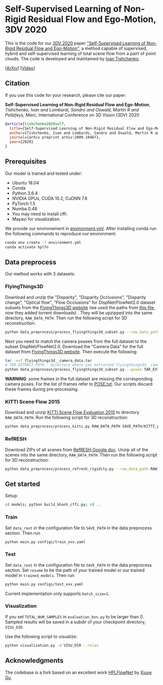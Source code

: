 # Self-Supervised Learning of Non-Rigid Residual Flow and Ego-Motion, 3DV 2020
This is the code for our [3DV 2020](http://www.3dv.org/) paper ["Self-Supervised Learning of Non-Rigid Residual Flow and Ego-Motion"](https://arxiv.org/abs/2009.10467), a method capable of supervised, hybrid and self-supervised learning of total scene flow from a pairt of point clouds. The code is developed and maintained by [Ivan Tishchenko](https://tishchenko.me/).

[[ArXiv](https://arxiv.org/abs/2009.10467)] [[Video](https://slideslive.com/38941127)]

## Citation
If you use this code for your research, please cite our paper:

**Self-Supervised Learning of Non-Rigid Residual Flow and Ego-Motion**,
*Tishchenko, Ivan and Lombardi, Sandro and Oswald, Martin R and Pollefeys, Marc*, International Conference on 3D Vision (3DV) 2020

```bibtex
@article{tishchenko2020self,
  title={Self-Supervised Learning of Non-Rigid Residual Flow and Ego-Motion},
  author={Tishchenko, Ivan and Lombardi, Sandro and Oswald, Martin R and Pollefeys, Marc},
  journal={arXiv preprint arXiv:2009.10467},
  year={2020}
}
```

## Prerequisites
Our model is trained and tested under:
* Ubuntu 18.04
* Conda
* Python 3.6.4
* NVIDIA GPUs, CUDA 10.2, CuDNN 7.6
* PyTorch 1.5
* Numba 0.48
* You may need to install cffi.
* Mayavi for visualization. 

We provide our environement in [environment.yml](https://github.com/ivantishchenko/Self-Supervised_Flow_and_Ego-Motion/blob/master/environment.yml). After installing conda run the following commands to reproduce our environment:
```bash
conda env create -f environment.yml
conda activate hplfn
```

## Data preprocess
Our method works with 3 datasets:

### FlyingThings3D
Download and unzip the "Disparity", "Disparity Occlusions", "Disparity change", "Optical flow", "Flow Occlusions" for DispNet/FlowNet2.0 dataset subsets from the [FlyingThings3D website](https://lmb.informatik.uni-freiburg.de/resources/datasets/SceneFlowDatasets.en.html) (we used the paths from [this file](https://lmb.informatik.uni-freiburg.de/data/FlyingThings3D_subset/FlyingThings3D_subset_all_download_paths.txt), now they added torrent downloads)
. They will be upzipped into the same directory, `RAW_DATA_PATH`. Then run the following script for 3D reconstruction:

```bash
python data_preprocess/process_flyingthings3d_subset.py --raw_data_path RAW_DATA_PATH --save_path SAVE_PATH/FlyingThings3D_subset_processed_35m --only_save_near_pts
```

Next you need to match the camera posees from the full dataset to the subset DispNet/FlowNet2.0. Download the "Camera Data" for the full dataset from [FlyingThings3D website](https://lmb.informatik.uni-freiburg.de/resources/datasets/SceneFlowDatasets.en.html). Then execute the following:
```bash
tar -xvf flyingthings3d__camera_data.tar
# TAR_EXTRACT_PATH - directory where you extracted flyingthings3d__camera_data.tar
python data_preprocess/process_flyingthings3d_subset.py --poses TAR_EXTRACT_PATH --output SAVE_PATH/FlyingThings3D_subset_processed_35m 
```

**WARNING**: some frames in the full dataset are missing the corresponding camera poses. For the list of frames refer to [POSE.txt](https://github.com/ivantishchenko/Self-Supervised_Non-Rigid_Flow_and_Ego-Motion/blob/master/data_preprocess/pose/POSE.txt). Our scripts discard these frames during pre-processing.

### KITTI Scene Flow 2015
Download and unzip [KITTI Scene Flow Evaluation 2015](http://www.cvlibs.net/download.php?file=data_scene_flow.zip) to directory `RAW_DATA_PATH`.
Run the following script for 3D reconstruction:

```bash
python data_preprocess/process_kitti.py RAW_DATA_PATH SAVE_PATH/KITTI_processed_occ_final
```

### RefRESH
Download ZIPs of all scenes from [RefRESH Google doc](https://drive.google.com/drive/folders/1Im1_ehSg4ALzeGctYGzvUv9KhcRlHXu_).
Unzip all of the scenes into the same directory, `RAW_DATA_PATH`. Then run the following script for 3D reconstruction:

```bash
python data_preprocess/process_refresh_rigidity.py --raw_data_path RAW_DATA_PATH --save_path SAVE_PATH/REFRESH_pc --only_save_near_pts
```

## Get started
Setup:
```bash
cd models; python build_khash_cffi.py; cd ..
```

### Train
Set `data_root` in the configuration file to `SAVE_PATH` in the data preprocess section. Then run
```bash
python main.py configs/train_xxx.yaml
```

### Test
Set `data_root` in the configuration file to `SAVE_PATH` in the data preprocess section. Set `resume` to be the path of your trained model or our trained model in `trained_models`. Then run
```bash
python main.py configs/test_xxx.yaml
```

Current implementation only supports `batch_size=1`.

### Visualization
If you set `TOTAL_NUM_SAMPLES` in `evaluation_bnn.py` to be larger than 0. Sampled results will be saved in a subdir of your checkpoint directory, `VISU_DIR`.

Use the following script to visualize:
```bash
python visualization.py -d VISU_DIR --relax
``` 

## Acknowledgments
The codebase is a fork based on an excellent work [HPLFlowNet](https://web.cs.ucdavis.edu/~yjlee/projects/cvpr2019-HPLFlowNet.pdf) by [Xiuye Gu](https://github.com/laoreja).
